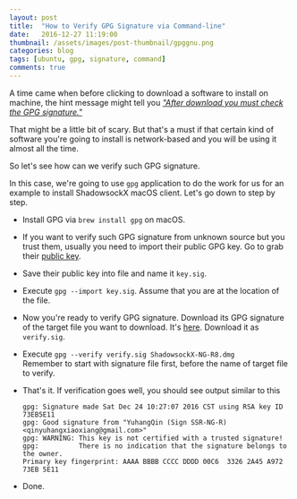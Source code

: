 ```yaml
---
layout: post
title:  "How to Verify GPG Signature via Command-line"
date:   2016-12-27 11:19:00
thumbnail: /assets/images/post-thumbnail/gpggnu.png
categories: blog
tags: [ubuntu, gpg, signature, command]
comments: true
---
```


A time came when before clicking to download a software to install on machine, the hint message might tell you [*"After download you must check the GPG signature."*](https://github.com/shadowsocksr/ShadowsocksX-NG/releases/tag/1.3.8-R8-build5)

That might be a little bit of scary. But that's a must if that certain kind of software you're going to install is network-based and you will be using it almost all the time.

So let's see how can we verify such GPG signature.

In this case, we're going to use `gpg` application to do the work for us for an example to install ShadowsockX macOS client. Let's go down to step by step.

* Install GPG via `brew install gpg` on macOS.
* If you want to verify such GPG signature from unknown source but you trust them, usually you need to import their public GPG key. Go to grab their [public key](https://github.com/qinyuhang/Pubkey).
* Save their public key into file and name it `key.sig`.
* Execute `gpg --import key.sig`. Assume that you are at the location of the file.
* Now you're ready to verify GPG signature. Download its GPG signature of the target file you want to download. It's [here](https://github.com/shadowsocksr/ShadowsocksX-NG/releases/download/1.3.8-R8-build5/ShadowsocksX-NG-R8.dmg.sig). Download it as `verify.sig`.
* Execute `gpg --verify verify.sig ShadowsockX-NG-R8.dmg`  
   Remember to start with signature file first, before the name of target file to verify.
* That's it. If verification goes well, you should see output similar to this
   
   ```shell
   gpg: Signature made Sat Dec 24 10:27:07 2016 CST using RSA key ID 73EB5E11
   gpg: Good signature from "YuhangQin (Sign SSR-NG-R) <qinyuhangxiaoxiang@gmail.com>"
   gpg: WARNING: This key is not certified with a trusted signature!
   gpg:          There is no indication that the signature belongs to the owner.
   Primary key fingerprint: AAAA BBBB CCCC DDDD 00C6  3326 2A45 A972 73EB 5E11
   ```
* Done.